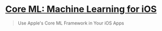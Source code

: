 # [Core ML: Machine Learning for iOS](https://www.udacity.com/course/core-ml--ud1038)
> Use Apple's Core ML Framework in Your iOS Apps

